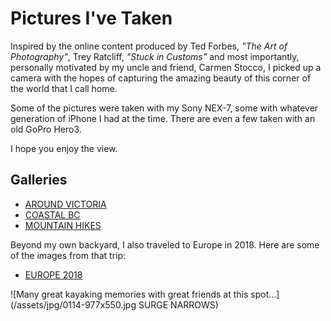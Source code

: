 # Pictures I've Taken

Inspired by the online content produced by Ted Forbes, _"The Art of Photography"_,
Trey Ratcliff, _"Stuck in Customs"_ and most importantly, personally motivated by
my uncle and friend, Carmen Stocco, I picked up a camera with the hopes of
capturing the amazing beauty of this corner of the world that I call home.

Some of the pictures were taken with my Sony NEX-7, some with whatever generation
of iPhone I had at the time.  There are even a few taken with an old GoPro Hero3.

I hope you enjoy the view.

## Galleries

<ul class="gallerylist">
 <li><a href="around-victoria">AROUND VICTORIA</a></li>
 <li><a href="coastal-british-columbia">COASTAL BC</a></li>
 <li><a href="mountains">MOUNTAIN HIKES</a></li>
</ul>  

Beyond my own backyard, I also traveled to Europe in 2018.
Here are some of the images from that trip:

<ul class="gallerylist">
 <li><a href="europe-2018">EUROPE 2018</a></li>
</ul>  

![Many great kayaking memories with great friends at this spot...](/assets/jpg/0114-977x550.jpg SURGE NARROWS)

